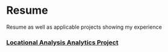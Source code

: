 # Resume
Resume as well as applicable projects showing my experience

### [Locational Analysis Analytics Project](docs/Dexter_RetailLocationalAnalysis.pptx)
